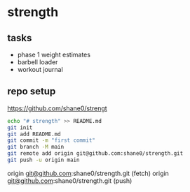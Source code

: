 # strength


## tasks

- phase 1 weight estimates
- barbell loader
- workout journal

## repo setup

https://github.com/shane0/strengt

```sh
echo "# strength" >> README.md
git init
git add README.md
git commit -m "first commit"
git branch -M main
git remote add origin git@github.com:shane0/strength.git
git push -u origin main
```

origin	git@github.com:shane0/strength.git (fetch)
origin	git@github.com:shane0/strength.git (push)
